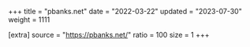 +++
title = "pbanks.net"
date = "2022-03-22"
updated = "2023-07-30"
weight = 1111

[extra]
source = "https://pbanks.net/"
ratio = 100
size = 1
+++

